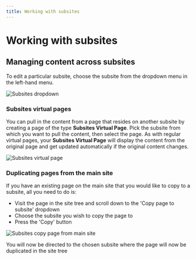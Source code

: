 ```yaml
---
title: Working with subsites
---
```

# Working with subsites

## Managing content across subsites

To edit a particular subsite, choose the subsite from the dropdown menu in the left-hand menu.

![Subsites dropdown](_images/subsites-dropdown.png)

### Subsites virtual pages

You can pull in the content from a page that resides on another subsite by creating a page of the type **Subsites
Virtual Page**. Pick the subsite from which you want to pull the content, then select the page. As with regular virtual
pages, your **Subsites Virtual Page** will display the content from the original page and get updated automatically if
the original content changes.

![Subsites virtual page](_images/subsites-virtual-page.jpg)

### Duplicating pages from the main site

If you have an existing page on the main site that you would like to copy to a subsite, all you need to do is:

 * Visit the page in the site tree and scroll down to the 'Copy page to subsite' dropdown
 * Choose the subsite you wish to copy the page to
 * Press the 'Copy' button

![Subsites copy page from main site](_images/copy-page-to-subsite.jpg)

You will now be directed to the chosen subsite where the page will now be duplicated in the site tree
